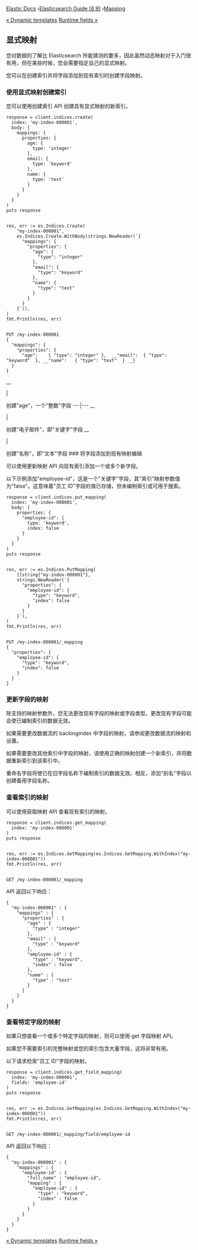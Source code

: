 

[Elastic Docs](/guide/) ›[Elasticsearch Guide [8.9]](index.md)
›[Mapping](mapping.md)

[« Dynamic templates](dynamic-templates.md) [Runtime fields »](runtime.md)

## 显式映射

您对数据的了解比 Elasticsearch 所能猜测的要多，因此虽然动态映射对于入门很有用，但在某些时候，您会需要指定自己的显式映射。

您可以在创建索引并将字段添加到现有索引时创建字段映射。

### 使用显式映射创建索引

您可以使用创建索引 API 创建具有显式映射的新索引。

    
    
    response = client.indices.create(
      index: 'my-index-000001',
      body: {
        mappings: {
          properties: {
            age: {
              type: 'integer'
            },
            email: {
              type: 'keyword'
            },
            name: {
              type: 'text'
            }
          }
        }
      }
    )
    puts response
    
    
    res, err := es.Indices.Create(
    	"my-index-000001",
    	es.Indices.Create.WithBody(strings.NewReader(`{
    	  "mappings": {
    	    "properties": {
    	      "age": {
    	        "type": "integer"
    	      },
    	      "email": {
    	        "type": "keyword"
    	      },
    	      "name": {
    	        "type": "text"
    	      }
    	    }
    	  }
    	}`)),
    )
    fmt.Println(res, err)
    
    
    PUT /my-index-000001
    {
      "mappings": {
        "properties": {
          "age":    { "type": "integer" },  __"email":  { "type": "keyword"  }, __"name":   { "type": "text"  } __}
      }
    }

__

|

创建"age"，一个"整数"字段 ---|--- __

|

创建"电子邮件"，即"关键字"字段 __

|

创建"名称"，即"文本"字段 ### 将字段添加到现有映射编辑

可以使用更新映射 API 向现有索引添加一个或多个新字段。

以下示例添加"employee-id"，这是一个"关键字"字段，其"索引"映射参数值为"false"。这意味着"员工 ID"字段的值已存储，但未编制索引或可用于搜索。

    
    
    response = client.indices.put_mapping(
      index: 'my-index-000001',
      body: {
        properties: {
          "employee-id": {
            type: 'keyword',
            index: false
          }
        }
      }
    )
    puts response
    
    
    res, err := es.Indices.PutMapping(
    	[]string{"my-index-000001"},
    	strings.NewReader(`{
    	  "properties": {
    	    "employee-id": {
    	      "type": "keyword",
    	      "index": false
    	    }
    	  }
    	}`),
    )
    fmt.Println(res, err)
    
    
    PUT /my-index-000001/_mapping
    {
      "properties": {
        "employee-id": {
          "type": "keyword",
          "index": false
        }
      }
    }

### 更新字段的映射

除支持的映射参数外，您无法更改现有字段的映射或字段类型。更改现有字段可能会使已编制索引的数据无效。

如果需要更改数据流的 backingindex 中字段的映射，请参阅更改数据流的映射和设置。

如果需要更改其他索引中字段的映射，请使用正确的映射创建一个新索引，并将数据重新索引到该索引中。

重命名字段将使已在旧字段名称下编制索引的数据无效。相反，添加"别名"字段以创建备用字段名称。

### 查看索引的映射

可以使用获取映射 API 查看现有索引的映射。

    
    
    response = client.indices.get_mapping(
      index: 'my-index-000001'
    )
    puts response
    
    
    res, err := es.Indices.GetMapping(es.Indices.GetMapping.WithIndex("my-index-000001"))
    fmt.Println(res, err)
    
    
    GET /my-index-000001/_mapping

API 返回以下响应：

    
    
    {
      "my-index-000001" : {
        "mappings" : {
          "properties" : {
            "age" : {
              "type" : "integer"
            },
            "email" : {
              "type" : "keyword"
            },
            "employee-id" : {
              "type" : "keyword",
              "index" : false
            },
            "name" : {
              "type" : "text"
            }
          }
        }
      }
    }

### 查看特定字段的映射

如果只想查看一个或多个特定字段的映射，则可以使用 get 字段映射 API。

如果您不需要索引的完整映射或您的索引包含大量字段，这将非常有用。

以下请求检索"员工 ID"字段的映射。

    
    
    response = client.indices.get_field_mapping(
      index: 'my-index-000001',
      fields: 'employee-id'
    )
    puts response
    
    
    res, err := es.Indices.GetMapping(es.Indices.GetMapping.WithIndex("my-index-000001"))
    fmt.Println(res, err)
    
    
    GET /my-index-000001/_mapping/field/employee-id

API 返回以下响应：

    
    
    {
      "my-index-000001" : {
        "mappings" : {
          "employee-id" : {
            "full_name" : "employee-id",
            "mapping" : {
              "employee-id" : {
                "type" : "keyword",
                "index" : false
              }
            }
          }
        }
      }
    }

[« Dynamic templates](dynamic-templates.md) [Runtime fields »](runtime.md)
